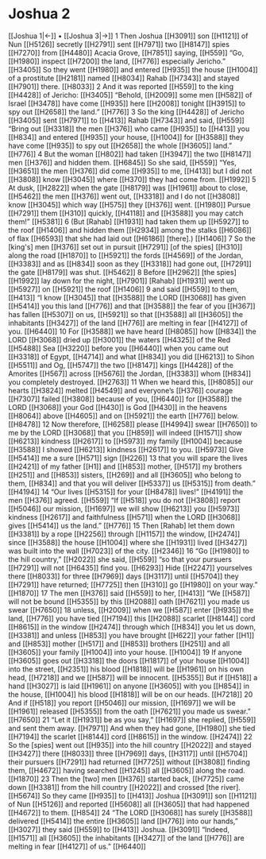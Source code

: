 # Joshua 2
[[Joshua 1|←]] • [[Joshua 3|→]]
1 Then Joshua [[H3091]] son [[H1121]] of Nun [[H5126]] secretly [[H2791]] sent [[H7971]] two [[H8147]] spies [[H7270]] from [[H4480]] Acacia Grove, [[H7851]] saying, [[H559]] “Go, [[H1980]] inspect [[H7200]] the land, [[H776]] especially Jericho.” [[H3405]] So they went [[H1980]] and entered [[H935]] the house [[H1004]] of a prostitute [[H2181]] named [[H8034]] Rahab [[H7343]] and stayed [[H7901]] there. [[H8033]] 
2 And it was reported [[H559]] to the king [[H4428]] of Jericho: [[H3405]] “Behold, [[H2009]] some men [[H582]] of Israel [[H3478]] have come [[H935]] here [[H2008]] tonight [[H3915]] to spy out [[H2658]] the land.” [[H776]] 
3 So the king [[H4428]] of Jericho [[H3405]] sent [[H7971]] to [[H413]] Rahab [[H7343]] and said, [[H559]] “Bring out [[H3318]] the men [[H376]] who came [[H935]] to [[H413]] you [[H834]] and entered [[H935]] your house, [[H1004]] for [[H3588]] they have come [[H935]] to spy out [[H2658]] the whole [[H3605]] land.” [[H776]] 
4 But the woman [[H802]] had taken [[H3947]] the two [[H8147]] men [[H376]] and hidden them. [[H6845]] So she said, [[H559]] “Yes, [[H3651]] the men [[H376]] did come [[H935]] to me, [[H413]] but I did not [[H3808]] know [[H3045]] where [[H370]] they had come from. [[H1992]] 
5 At dusk, [[H2822]] when the gate [[H8179]] was [[H1961]] about to close, [[H5462]] the men [[H376]] went out, [[H3318]] and I do not [[H3808]] know [[H3045]] which way [[H575]] they [[H376]] went. [[H1980]] Pursue [[H7291]] them [[H310]] quickly, [[H4118]] and [[H3588]] you may catch them!” [[H5381]] 
6 (But [Rahab] [[H1931]] had taken them up [[H5927]] to the roof [[H1406]] and hidden them [[H2934]] among the stalks [[H6086]] of flax [[H6593]] that she had laid out [[H6186]] [there].) [[H1406]] 
7 So the [king's] men [[H376]] set out in pursuit [[H7291]] [of the spies] [[H310]] along the road [[H1870]] to [[H5921]] the fords [[H4569]] of the Jordan, [[H3383]] and as [[H834]] soon as they [[H3318]] had gone out, [[H7291]] the gate [[H8179]] was shut. [[H5462]] 
8 Before [[H2962]] [the spies] [[H1992]] lay down for the night, [[H7901]] [Rahab] [[H1931]] went up [[H5927]] on [[H5921]] the roof [[H1406]] 
9 and said [[H559]] to them, [[H413]] “I know [[H3045]] that [[H3588]] the LORD [[H3068]] has given [[H5414]] you this land [[H776]] and that [[H3588]] the fear of you [[H367]] has fallen [[H5307]] on us, [[H5921]] so that [[H3588]] all [[H3605]] the inhabitants [[H3427]] of the land [[H776]] are melting in fear [[H4127]] of you. [[H6440]] 
10 For [[H3588]] we have heard [[H8085]] how [[H834]] the LORD [[H3068]] dried up [[H3001]] the waters [[H4325]] of the Red [[H5488]] Sea [[H3220]] before you [[H6440]] when you came out [[H3318]] of Egypt, [[H4714]] and what [[H834]] you did [[H6213]] to Sihon [[H5511]] and Og, [[H5747]] the two [[H8147]] kings [[H4428]] of the Amorites [[H567]] across [[H5676]] the Jordan, [[H3383]] whom [[H834]] you completely destroyed. [[H2763]] 
11 When we heard this, [[H8085]] our hearts [[H3824]] melted [[H4549]] and everyone’s [[H376]] courage [[H7307]] failed [[H3808]] because of you, [[H6440]] for [[H3588]] the LORD [[H3068]] your God [[H430]] is God [[H430]] in the heavens [[H8064]] above [[H4605]] and on [[H5921]] the earth [[H776]] below. [[H8478]] 
12 Now therefore, [[H6258]] please [[H4994]] swear [[H7650]] to me  by the LORD [[H3068]] that you [[H859]] will indeed [[H1571]] show [[H6213]] kindness [[H2617]] to [[H5973]] my family [[H1004]] because [[H3588]] I showed [[H6213]] kindness [[H2617]] to you. [[H5973]] Give [[H5414]] me a sure [[H571]] sign [[H226]] 
13 that you will spare the lives [[H2421]] of my father [[H1]] and [[H853]] mother, [[H517]] my brothers [[H251]] and [[H853]] sisters, [[H269]] and all [[H3605]] who belong to them, [[H834]] and that you will deliver [[H5337]] us [[H5315]] from death.” [[H4194]] 
14 “Our lives [[H5315]] for your [[H8478]] lives!” [[H4191]] the men [[H376]] agreed. [[H559]] “If [[H518]] you do not [[H3808]] report [[H5046]] our mission, [[H1697]] we will show [[H6213]] you [[H5973]] kindness [[H2617]] and faithfulness [[H571]] when the LORD [[H3068]] gives [[H5414]] us  the land.” [[H776]] 
15 Then [Rahab] let them down [[H3381]] by a rope [[H2256]] through [[H1157]] the window, [[H2474]] since [[H3588]] the house [[H1004]] where she [[H1931]] lived [[H3427]] was built into the wall [[H7023]] of the city. [[H2346]] 
16 “Go [[H1980]] to the hill country,” [[H2022]] she said, [[H559]] “so that your pursuers [[H7291]] will not [[H6435]] find you. [[H6293]] Hide [[H2247]] yourselves there [[H8033]] for three [[H7969]] days [[H3117]] until [[H5704]] they [[H7291]] have returned; [[H7725]] then [[H310]] go [[H1980]] on your way.” [[H1870]] 
17 The men [[H376]] said [[H559]] to her, [[H413]] “We [[H587]] will not be bound [[H5355]] by this [[H2088]] oath [[H7621]] you made us swear [[H7650]] 
18 unless, [[H2009]] when we [[H587]] enter [[H935]] the land, [[H776]] you have tied [[H7194]] this [[H2088]] scarlet [[H8144]] cord [[H8615]] in the window [[H2474]] through which [[H834]] you let us down, [[H3381]] and unless [[H853]] you have brought [[H622]] your father [[H1]] and [[H853]] mother [[H517]] and [[H853]] brothers [[H251]] and all [[H3605]] your family [[H1004]] into your house. [[H1004]] 
19 If anyone [[H3605]] goes out [[H3318]] the doors [[H1817]] of your house [[H1004]] into the street, [[H2351]] his blood [[H1818]] will be [[H1961]] on his own head, [[H7218]] and we [[H587]] will be innocent. [[H5355]] But if [[H518]] a hand [[H3027]] is laid [[H1961]] on anyone [[H3605]] with you [[H854]] in the house, [[H1004]] his blood [[H1818]] will be on our heads. [[H7218]] 
20 And if [[H518]] you report [[H5046]] our mission, [[H1697]] we will be [[H1961]] released [[H5355]] from the oath [[H7621]] you made us swear.” [[H7650]] 
21 “Let it [[H1931]] be as you say,” [[H1697]] she replied, [[H559]] and sent them away. [[H7971]] And when they had gone, [[H1980]] she tied [[H7194]] the scarlet [[H8144]] cord [[H8615]] in the window. [[H2474]] 
22 So the [spies] went out [[H935]] into the hill country [[H2022]] and stayed [[H3427]] there [[H8033]] three [[H7969]] days, [[H3117]] until [[H5704]] their pursuers [[H7291]] had returned [[H7725]] without [[H3808]] finding them, [[H4672]] having searched [[H1245]] all [[H3605]] along the road. [[H1870]] 
23 Then the [two] men [[H376]] started back, [[H7725]] came down [[H3381]] from the hill country [[H2022]] and crossed [the river]. [[H5674]] So they came [[H935]] to [[H413]] Joshua [[H3091]] son [[H1121]] of Nun [[H5126]] and reported [[H5608]] all [[H3605]] that had happened [[H4672]] to them. [[H854]] 
24 “The LORD [[H3068]] has surely [[H3588]] delivered [[H5414]] the entire [[H3605]] land [[H776]] into our hands,” [[H3027]] they said [[H559]] to [[H413]] Joshua. [[H3091]] “Indeed, [[H1571]] all [[H3605]] the inhabitants [[H3427]] of the land [[H776]] are melting in fear [[H4127]] of us.” [[H6440]] 
